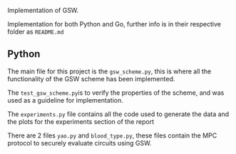 Implementation of GSW.

Implementation for both Python and Go, further info is in their respective folder as `README.md`

## Python
The main file for this project is the `gsw_scheme.py`, this is where all the functionality of the GSW scheme has been implemented.

The `test_gsw_scheme.py`is to verify the properties of the scheme, and was used as a guideline for implementation.

The `experiments.py` file contains all the code used to generate the data and the plots for the experiments section of the report

There are 2 files `yao.py` and `blood_type.py`, these files contain the MPC protocol to securely evaluate circuits using GSW.
